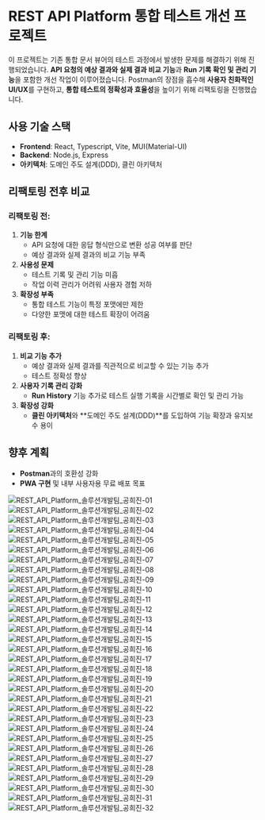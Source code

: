 # REST API Platform 통합 테스트 개선 프로젝트

이 프로젝트는 기존 통합 문서 뷰어의 테스트 과정에서 발생한 문제를 해결하기 위해 진행되었습니다. **API 요청의 예상 결과와 실제 결과 비교 기능**과 **Run 기록 확인 및 관리 기능**을 포함한 개선 작업이 이루어졌습니다. Postman의 장점을 흡수해 **사용자 친화적인 UI/UX**를 구현하고, **통합 테스트의 정확성과 효율성**을 높이기 위해 리팩토링을 진행했습니다.

## 사용 기술 스택
- **Frontend**: React, Typescript, Vite, MUI(Material-UI)
- **Backend**: Node.js, Express
- **아키텍처**: 도메인 주도 설계(DDD), 클린 아키텍처

## 리팩토링 전후 비교

### 리팩토링 전:
1. **기능 한계**
   - API 요청에 대한 응답 형식만으로 변환 성공 여부를 판단
   - 예상 결과와 실제 결과의 비교 기능 부족
2. **사용성 문제**
   - 테스트 기록 및 관리 기능 미흡
   - 작업 이력 관리가 어려워 사용자 경험 저하
3. **확장성 부족**
   - 통합 테스트 기능이 특정 포맷에만 제한
   - 다양한 포맷에 대한 테스트 확장이 어려움

### 리팩토링 후:
1. **비교 기능 추가**
   - 예상 결과와 실제 결과를 직관적으로 비교할 수 있는 기능 추가
   - 테스트 정확성 향상
2. **사용자 기록 관리 강화**
   - **Run History** 기능 추가로 테스트 실행 기록을 시간별로 확인 및 관리 가능
3. **확장성 강화**
   - **클린 아키텍처**와 **도메인 주도 설계(DDD)**를 도입하여 기능 확장과 유지보수 용이

## 향후 계획
- **Postman**과의 호환성 강화
- **PWA 구현** 및 내부 사용자용 무료 배포 목표




![REST_API_Platform_솔루션개발팀_공희진-01](https://github.com/user-attachments/assets/f6350e1c-fa33-4dd7-80a4-a8fe7dc61689)
![REST_API_Platform_솔루션개발팀_공희진-02](https://github.com/user-attachments/assets/5d4062ef-e8ee-42d9-86cd-627e1537e881)
![REST_API_Platform_솔루션개발팀_공희진-03](https://github.com/user-attachments/assets/f7074fad-5ded-480a-a390-b9a28c5c130c)
![REST_API_Platform_솔루션개발팀_공희진-04](https://github.com/user-attachments/assets/b46e616c-a3df-4e5b-9c87-e2be650cc886)
![REST_API_Platform_솔루션개발팀_공희진-05](https://github.com/user-attachments/assets/41c7b15e-99ed-4967-b763-82674c4799d0)
![REST_API_Platform_솔루션개발팀_공희진-06](https://github.com/user-attachments/assets/f76d183b-cb82-4f64-94b1-ccb1eecd4d64)
![REST_API_Platform_솔루션개발팀_공희진-07](https://github.com/user-attachments/assets/5f88a649-6dfd-4277-a6d1-ecc1bbb1c028)
![REST_API_Platform_솔루션개발팀_공희진-08](https://github.com/user-attachments/assets/eab289c6-a053-4bb2-bcbc-199a7b15dc8f)
![REST_API_Platform_솔루션개발팀_공희진-09](https://github.com/user-attachments/assets/28233fdb-da17-448e-a0ff-2760f6e6807b)
![REST_API_Platform_솔루션개발팀_공희진-10](https://github.com/user-attachments/assets/f530d4a3-d5ae-4b5a-b532-446da6fbbf04)
![REST_API_Platform_솔루션개발팀_공희진-11](https://github.com/user-attachments/assets/5d08c757-3866-41eb-9f3d-a3f849566562)
![REST_API_Platform_솔루션개발팀_공희진-12](https://github.com/user-attachments/assets/5e1de76e-34db-4b1c-ba70-f1566121c31e)
![REST_API_Platform_솔루션개발팀_공희진-13](https://github.com/user-attachments/assets/83183bc7-2268-4bd7-938d-56ee15c1813d)
![REST_API_Platform_솔루션개발팀_공희진-14](https://github.com/user-attachments/assets/3cdcb05b-a858-4bcc-a52b-0a1fbce94007)
![REST_API_Platform_솔루션개발팀_공희진-15](https://github.com/user-attachments/assets/64b8156a-f0fe-45cd-8d5a-ef7f05c3a104)
![REST_API_Platform_솔루션개발팀_공희진-16](https://github.com/user-attachments/assets/ae51f0b4-e95d-46c4-9578-9bdca39da505)
![REST_API_Platform_솔루션개발팀_공희진-17](https://github.com/user-attachments/assets/e9d8370c-2283-41da-b30b-81177f15a9da)
![REST_API_Platform_솔루션개발팀_공희진-18](https://github.com/user-attachments/assets/0229ec9f-a8c5-4ef4-96bf-5f0d42da1683)
![REST_API_Platform_솔루션개발팀_공희진-19](https://github.com/user-attachments/assets/fc45425f-58cc-46e1-bdc2-c328402759ca)
![REST_API_Platform_솔루션개발팀_공희진-20](https://github.com/user-attachments/assets/17aa3147-fc3c-4d9d-94a1-0a18ad78ee18)
![REST_API_Platform_솔루션개발팀_공희진-21](https://github.com/user-attachments/assets/7de8529a-bb93-4b7d-ac37-ddf4fa91e9d0)
![REST_API_Platform_솔루션개발팀_공희진-22](https://github.com/user-attachments/assets/60172d80-d22f-486e-8779-4820e2bbb783)
![REST_API_Platform_솔루션개발팀_공희진-23](https://github.com/user-attachments/assets/17442b00-7276-4aad-87f2-7062537e31ad)
![REST_API_Platform_솔루션개발팀_공희진-24](https://github.com/user-attachments/assets/54d71ae6-1764-49fe-ac4e-3b4424984e69)
![REST_API_Platform_솔루션개발팀_공희진-25](https://github.com/user-attachments/assets/f2d13345-fbd1-4f47-a5ab-9e3c63b754d5)
![REST_API_Platform_솔루션개발팀_공희진-26](https://github.com/user-attachments/assets/c3eeebe4-fac3-400b-ad33-7e8a0fb40c9e)
![REST_API_Platform_솔루션개발팀_공희진-27](https://github.com/user-attachments/assets/04670f61-64e9-4ecd-8930-c8e2bb63c14e)
![REST_API_Platform_솔루션개발팀_공희진-28](https://github.com/user-attachments/assets/c4f0f3aa-63da-4583-9462-9d4992c8921b)
![REST_API_Platform_솔루션개발팀_공희진-29](https://github.com/user-attachments/assets/d43fd062-de33-425b-98f1-de769ba6742d)
![REST_API_Platform_솔루션개발팀_공희진-30](https://github.com/user-attachments/assets/f5382cd4-2695-4bc4-ae91-9e781c6a131d)
![REST_API_Platform_솔루션개발팀_공희진-31](https://github.com/user-attachments/assets/0c996219-15a8-492c-9293-1bed79b7b62b)
![REST_API_Platform_솔루션개발팀_공희진-32](https://github.com/user-attachments/assets/65c515b2-5c16-4cb8-acb9-bd35b511eef4)
